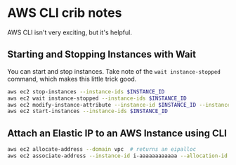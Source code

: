 # AWS CLI crib notes

AWS CLI isn't very exciting, but it's helpful.

## Starting and Stopping Instances with Wait

You can start and stop instances.  Take note of the `wait instance-stopped` command, which makes this little trick good.

```sh
aws ec2 stop-instances --instance-ids $INSTANCE_ID 
aws ec2 wait instance-stopped --instance-ids $INSTANCE_ID
aws ec2 modify-instance-attribute --instance-id $INSTANCE_ID --instance-type $INSTANCE_TYPE 
aws ec2 start-instances --instance-ids $INSTANCE_ID
```

## Attach an Elastic IP to an AWS Instance using CLI

```sh
aws ec2 allocate-address --domain vpc  # returns an eipalloc
aws ec2 associate-address --instance-id i-aaaaaaaaaaaa --allocation-id eipalloc-000000000000
```
